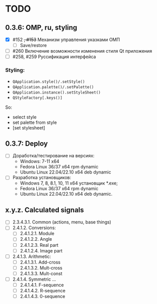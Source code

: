 # TODO

## 0.3.6: OMP, ru, styling
- [x] #152 ~~, #153~~ Механизм управления указками ОМП
  - [ ] Save/restore
- [ ] #260 Включение возможности изменения стиля Qt приложения
- [ ] #258, #259 Руссификация интерфейса

### Styling:
- `QApplication.style()/.setStyle()`
- `QApplication.palette()/.setPalette()`
- `QApplication.instance().setStyleSheet()`
- `QStyleFactory[.keys()]`

So:
- select style
- set palette from style
- [set stylesheet]

## 0.3.7: Deploy
- [ ] Доработка/тестирование на версиях:
  + Windows: 7-11 x64
  + Fedora Linux 36/37 x64 rpm dynamic
  + Ubuntu Linux 22.04/22.10 x64 deb dynamic
- [ ] Разработка установщиков:
  + Windows 7, 8, 8.1, 10, 11 x64 установщик *.exe;
  + Fedora Linux 36/37 x64 rpm dynamic
  + Ubuntu Linux 22.04/22.10 x64 deb dynamic.

## x.y.z. Calculated signals
- [ ] 2.3.4.3.1. Common (actions, menu, base things)
- [ ] 2.4.1.2. Conversions:
  + [ ] 2.4.1.2.1. Module
  + [ ] 2.4.1.2.2. Angle
  + [ ] 2.4.1.2.3. Real part
  + [ ] 2.4.1.2.4. Image part
- [ ] 2.4.1.3. Arithmetic:
  + [ ] 2.4.1.3.1. Add-cross
  + [ ] 2.4.1.3.2. Mult-cross
  + [ ] 2.4.1.3.3. Mult-const
- [ ] 2.4.1.4. Symmetric &hellip;
  - [ ] 2.4.1.4.1. F-sequence
  - [ ] 2.4.1.4.2. R-sequence
  - [ ] 2.4.1.4.3. 0-sequence
